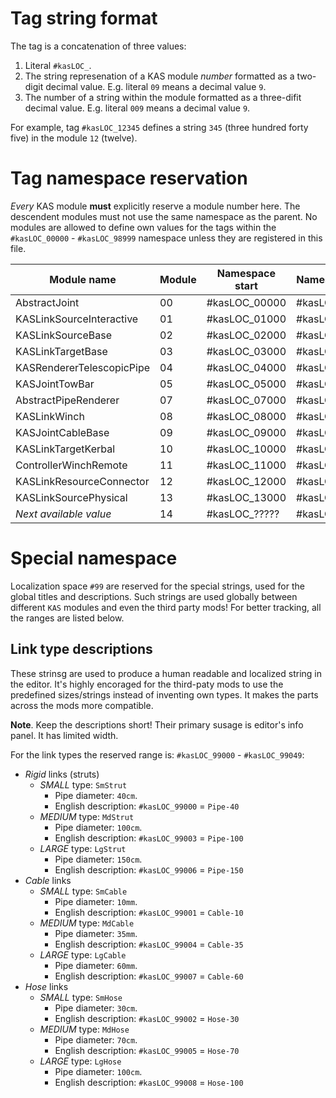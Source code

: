 # Tag string format

The tag is a concatenation of three values:
1. Literal `#kasLOC_`.
2. The string represenation of a KAS module _number_ formatted as a two-digit decimal value. E.g. literal
   `09` means a decimal value `9`.
3. The number of a string within the module formatted as a three-difit decimal value. E.g. literal `009`
   means a decimal value `9`.

For example, tag `#kasLOC_12345` defines a string `345` (three hundred forty five) in the module `12` (twelve).

# Tag namespace reservation

_Every_ KAS module **must** explicitly reserve a module number here. The descendent modules must
not use the same namespace as the parent. No modules are allowed to define own values for the tags within the
`#kasLOC_00000` - `#kasLOC_98999` namespace unless they are registered in this file.

| Module name                    | Module | Namespace start | Namespace end |
| ------------------------------ | ------ | --------------- | ------------- |
| AbstractJoint                  | 00     | #kasLOC_00000   | #kasLOC_00999 |
| KASLinkSourceInteractive       | 01     | #kasLOC_01000   | #kasLOC_01999 |
| KASLinkSourceBase              | 02     | #kasLOC_02000   | #kasLOC_02999 |
| KASLinkTargetBase              | 03     | #kasLOC_03000   | #kasLOC_03999 |
| KASRendererTelescopicPipe      | 04     | #kasLOC_04000   | #kasLOC_04999 |
| KASJointTowBar                 | 05     | #kasLOC_05000   | #kasLOC_05999 |
| AbstractPipeRenderer           | 07     | #kasLOC_07000   | #kasLOC_07999 |
| KASLinkWinch                   | 08     | #kasLOC_08000   | #kasLOC_08999 |
| KASJointCableBase              | 09     | #kasLOC_09000   | #kasLOC_09999 |
| KASLinkTargetKerbal            | 10     | #kasLOC_10000   | #kasLOC_10999 |
| ControllerWinchRemote          | 11     | #kasLOC_11000   | #kasLOC_11999 |
| KASLinkResourceConnector       | 12     | #kasLOC_12000   | #kasLOC_12999 |
| KASLinkSourcePhysical          | 13     | #kasLOC_13000   | #kasLOC_13999 |
| _Next available value_         | 14     | #kasLOC_?????   | #kasLOC_????? |

# Special namespace

Localization space `#99` are reserved for the special strings, used for the global titles and descriptions. Such
strings are used globally between different `KAS` modules and even the third party mods! For better tracking,
all the ranges are listed below.

## Link type descriptions

These strinsg are used to produce a human readable and localized string in the editor. It's highly encoraged for
the third-paty mods to use the predefined sizes/strings instead of inventing own types. It makes the parts across
the mods more compatible.


__Note__. Keep the descriptions short! Their primary susage is editor's info panel. It has limited width.

For the link types the reserved range is: `#kasLOC_99000` - `#kasLOC_99049`:

* _Rigid_ links (struts)
  * _SMALL_ type: `SmStrut`
    * Pipe diameter: `40cm`.
    * English description: `#kasLOC_99000` = `Pipe-40`
  * _MEDIUM_ type: `MdStrut`
    * Pipe diameter: `100cm`.
    * English description: `#kasLOC_99003` = `Pipe-100`
  * _LARGE_ type: `LgStrut`
    * Pipe diameter: `150cm`.
    * English description: `#kasLOC_99006` = `Pipe-150`
* _Cable_ links
  * _SMALL_ type: `SmCable`
    * Pipe diameter: `10mm`.
    * English description: `#kasLOC_99001` = `Cable-10`
  * _MEDIUM_ type: `MdCable`
    * Pipe diameter: `35mm`.
    * English description: `#kasLOC_99004` = `Cable-35`
  * _LARGE_ type: `LgCable`
    * Pipe diameter: `60mm`.
    * English description: `#kasLOC_99007` = `Cable-60`
* _Hose_ links
  * _SMALL_ type: `SmHose`
    * Pipe diameter: `30cm`.
    * English description: `#kasLOC_99002` = `Hose-30`
  * _MEDIUM_ type: `MdHose`
    * Pipe diameter: `70cm`.
    * English description: `#kasLOC_99005` = `Hose-70`
  * _LARGE_ type: `LgHose`
    * Pipe diameter: `100cm`.
    * English description: `#kasLOC_99008` = `Hose-100`

